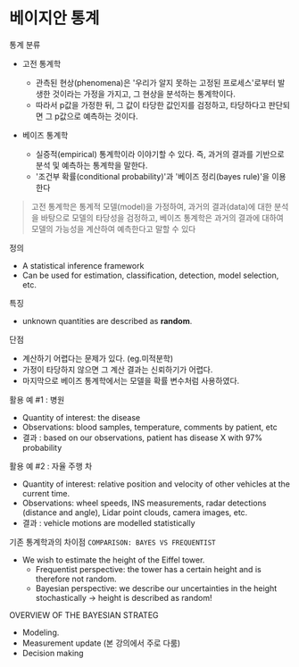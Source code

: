 # 베이지안 통계

통계 분류 
- 고전 통계학
    - 관측된 현상(phenomena)은 '우리가 알지 못하는 고정된 프로세스'로부터 발생한 것이라는 가정을 가지고, 그 현상을 분석하는 통계학이다. 
    - 따라서 p값을 가정한 뒤, 그 값이 타당한 값인지를 검정하고, 타당하다고 판단되면 그 p값으로 예측하는 것이다.

- 베이즈 통계학
    - 실증적(empirical) 통계학이라 이야기할 수 있다. 즉, 과거의 결과를 기반으로 분석 및 예측하는 통계학을 말한다.
    - '조건부 확률(conditional probability)'과 '베이즈 정리(bayes rule)'을 이용한다

> 고전 통계학은 통계적 모델(model)을 가정하여, 과거의 결과(data)에 대한 분석을 바탕으로 모델의 타당성을 검정하고, 베이즈 통계학은 과거의 결과에 대하여 모델의 가능성을 계산하여 예측한다고 말할 수 있다

정의 
- A statistical inference framework
- Can be used for estimation, classification, detection, model selection, etc.

특징 
- unknown quantities are described as **random**.


단점 
- 계산하기 어렵다는 문제가 있다. (eg.미적분학)
- 가정이 타당하지 않으면 그 계산 결과는 신뢰하기가 어렵다.
- 마지막으로 베이즈 통계학에서는 모델을 확률 변수처럼 사용하였다.

활용 예 #1 : 병원 

- Quantity of interest: the disease
- Observations: blood samples, temperature, comments by patient, etc
- 결과 : based on our observations, patient has disease X with 97% probability

활용 예 #2 : 자율 주행 차 

- Quantity of interest: relative position and velocity of other vehicles at the current time.
- Observations: wheel speeds, INS measurements, radar detections (distance and angle), Lidar point clouds, camera images, etc.
- 결과 : vehicle motions are modelled statistically


기존 통계학과의 차이점 `COMPARISON: BAYES VS FREQUENTIST`

- We wish to estimate the height of the Eiffel tower. 
    - Frequentist perspective: the tower has a certain height and is therefore not random.
    - Bayesian perspective: we describe our uncertainties in the height stochastically -> height is described as random!
    
OVERVIEW OF THE BAYESIAN STRATEG
- Modeling.
- Measurement update (본 강의에서 주로 다룸) 
- Decision making